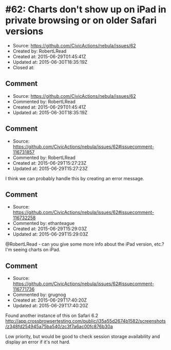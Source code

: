 # #62: Charts don&apos;t show up on iPad in private browsing or on older Safari versions

* Source: https://github.com/CivicActions/nebula/issues/62
* Created by: RobertLRead
* Created at: 2015-06-29T01:45:41Z
* Updated at: 2015-06-30T18:35:19Z
* Closed at: 


## Comment

* Source: https://github.com/CivicActions/nebula/issues/62
* Commented by: RobertLRead
* Created at: 2015-06-29T01:45:41Z
* Updated at: 2015-06-30T18:35:19Z




## Comment

* Source: https://github.com/CivicActions/nebula/issues/62#issuecomment-116731857
* Commented by: RobertLRead
* Created at: 2015-06-29T15:27:23Z
* Updated at: 2015-06-29T15:27:23Z

I think we can probably handle this by creating an error message.


## Comment

* Source: https://github.com/CivicActions/nebula/issues/62#issuecomment-116732258
* Commented by: ethanteague
* Created at: 2015-06-29T15:29:03Z
* Updated at: 2015-06-29T15:29:03Z

@RobertLRead - can you give some more info about the iPad version, etc.? I&apos;m seeing charts on iPad.


## Comment

* Source: https://github.com/CivicActions/nebula/issues/62#issuecomment-116771736
* Commented by: grugnog
* Created at: 2015-06-29T17:40:20Z
* Updated at: 2015-06-29T17:40:20Z

Found another instance of this on Safari 6.2 http://app.crossbrowsertesting.com/public/i35a55d2674b1582/screenshots/z348fd254945a75ba540/zc3f7a6ac00fc876b30a

Low priority, but would be good to check session storage availability and display an error if it&apos;s not hard.



